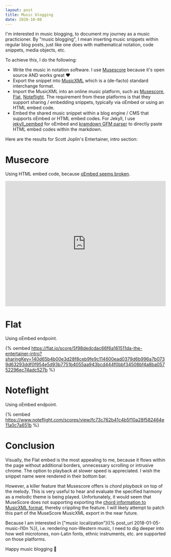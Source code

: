 ```yaml
---
layout: post
title: Music blogging
date: 2020-10-08
---
```

I'm interested in music blogging, to document my journey as a music practicioner. By "music blogging", I mean inserting music snippets within regular blog posts, just like one does with mathematical notation, code snippets, media objects, etc. 

To achieve this, I do the following:
- Write the music in notation software. I use [Musescore](https://musescore.org) because it's open source AND works great :heart:
- Export the snippet into [MusicXML](https://musicxml.com) which is a (de-facto) standard interchange format.
- Import the MusicXML into an online music platform, such as [Musescore](https://musescore.com/infojunkie), [Flat](https://flat.io/karim_ratib), [Noteflight](https://www.noteflight.com/profile/18add9c28a546a47378515d9da5eb66208a169c1). The requirement from these platforms is that they support sharing / embedding snippets, typically via oEmbed or using an HTML embed code.
- Embed the shared music snippet within a blog engine / CMS that supports oEmbed or HTML embed codes. For Jekyll, I use [jekyll_oembed](http://www.jekyll-plugins.com/plugins/jekyll_oembed) for oEmbed and [kramdown GFM parser](https://github.com/kramdown/parser-gfm) to directly paste HTML embed codes within the markdown. 

Here are the results for Scott Joplin's Entertainer, intro section: 

# Musecore 
Using HTML embed code, because [oEmbed seems broken](https://musescore.com/groups/improving-musescore-com/discuss/5077716).

<iframe width="100%" height="394" src="https://musescore.com/user/55682/scores/6383405/embed" frameborder="0" allowfullscreen allow="autoplay; fullscreen"></iframe>

# Flat
Using oEmbed endpoint.

{% oembed https://flat.io/score/5f98dedcdac66f6a161511da-the-entertainer-intro?sharingKey=140d65b4b00e3d28f8ceb9fe9c114600ead0379d6b996a7b0739d63293ddf0f954e5d93b7751b4055aa943bcd444f0bbf34508bf4a8ba05752296ec74adc527b  %}

# Noteflight
Using oEmbed endpoint.

{% oembed https://www.noteflight.com/scores/view/fc73c762b41c4b5f10a28f582464e11a0c7a651b %}

# Conclusion
Visually, the Flat embed is the most appealing to me, because it flows within the page without additional borders, unnecessary scrolling or intrusive chrome. The option to playback at slower speed is appreciated. I wish the snippet name were rendered in their bottom bar.

However, a killer feature that Musescore offers is _chord playback_ on top of the melody. This is very useful to hear and evaluate the specified harmony as a melodic theme is being played. Unfortunately, it would seem that MuseScore does not supporting exporting the [chord information to MusicXML format](https://www.musicxml.com/tutorial/chord-symbols-diagrams/chord-symbols/), thereby crippling the feature. I will likely attempt to patch this part of the MuseScore MusicXML export in the near future.

Because I am interested in ["music localization"]({% post_url 2018-01-05-music-l10n %}), i.e. rendering non-Western music, I need to dig deeper into how well microtones, non-Latin fonts, ethnic instruments, etc. are supported on those platforms.

Happy music blogging :musical_note: